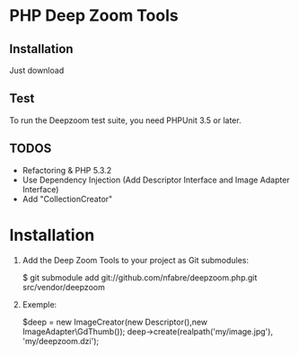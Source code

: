 # PHP Deep Zoom Tools
## Installation
Just download

## Test
To run the Deepzoom test suite, you need PHPUnit 3.5 or later.


## TODOS
* Refactoring & PHP 5.3.2
* Use Dependency Injection (Add Descriptor Interface and Image Adapter Interface)
* Add "CollectionCreator"                       

Installation
============
  1. Add the Deep Zoom Tools to your project as Git submodules:

        $ git submodule add git://github.com/nfabre/deepzoom.php.git src/vendor/deepzoom

  2. Exemple:

        $deep = new ImageCreator(new Descriptor(),new ImageAdapter\GdThumb());
        deep->create(realpath('my/image.jpg'), 'my/deepzoom.dzi');